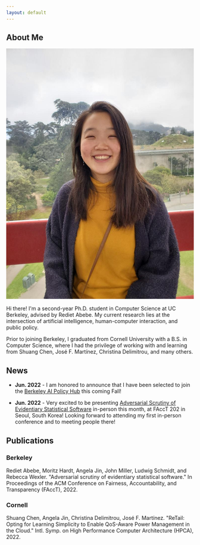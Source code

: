 ```yaml
---
layout: default
---
```


## About Me

<img class="profile-picture" src="angela-profile.jpg">

Hi there! I'm a second-year Ph.D. student in Computer Science at UC Berkeley, advised by Rediet Abebe. My current research lies at the intersection of artificial intelligence, human-computer interaction, and public policy.

Prior to joining Berkeley, I graduated from Cornell University with a B.S. in Computer Science, where I had the privilege of working with and learning from Shuang Chen, José F. Martínez, Christina Delimitrou, and many others.

## News
* **Jun. 2022** - I am honored to announce that I have been selected to join the [Berkeley AI Policy Hub](https://cltc.berkeley.edu/aipolicyhub/) this coming Fall! 

* **Jun. 2022** - Very excited to be presenting [Adversarial Scrutiny of Evidentiary Statistical Software](https://arxiv.org/abs/2206.09305) in-person this month, at FAccT 202 in Seoul, South Korea! Looking forward to attending my first in-person conference and to meeting people there!

## Publications

### Berkeley
Rediet Abebe, Moritz Hardt, Angela Jin, John Miller, Ludwig Schmidt, and Rebecca Wexler. "Adversarial scrutiny of evidentiary statistical software." In Proceedings of the ACM Conference on Fairness, Accountability, and Transparency (FAccT), 2022.

### Cornell
Shuang Chen, Angela Jin, Christina Delimitrou, José F. Martínez. "ReTail: Opting for Learning Simplicity to Enable QoS-Aware Power Management in the Cloud."
Intl. Symp. on High Performance Computer Architecture (HPCA), 2022.
